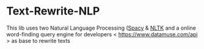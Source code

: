 # Text-Rewrite-NLP
This lib uses two Natural Language Processing (<a href="https://spacy.io">Spacy</a> &amp; <a href="https://www.nltk.org">NLTK</a> and a online word-finding query engine for developers < https://www.datamuse.com/api > as base to rewrite texts



